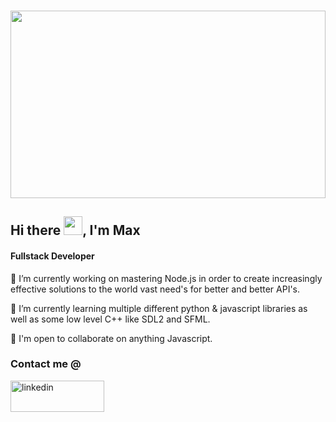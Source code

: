 ### 
<img src="https://t3.ftcdn.net/jpg/02/68/81/22/360_F_268812279_cVMsQJ8UWfV8k8HO2oqjhRY1XhopgE68.jpg" width="100%" height="300">
<h2>Hi there <img src="https://c.tenor.com/nebZyl8oN7IAAAAi/wave-hello.gif" width="30" height="30">, I'm Max</h2>

<h4>Fullstack Developer</h4>
<p>🔭 I’m currently working on mastering Node.js in order to create increasingly effective solutions to the world vast need's for better and better API's. </p>
<p>🌱 I’m currently learning multiple different python & javascript libraries as well as some low level C++ like SDL2 and SFML. </p>
<p>👯 I'm open to collaborate on anything Javascript. </p>




<h3>Contact me @</h3>
<a href="https://www.linkedin.com/in/max-johnson-85509221b/"><img src="https://upload.wikimedia.org/wikipedia/commons/thumb/0/01/LinkedIn_Logo.svg/512px-LinkedIn_Logo.svg.png"  alt="linkedin" width="150" height="50"></a>

